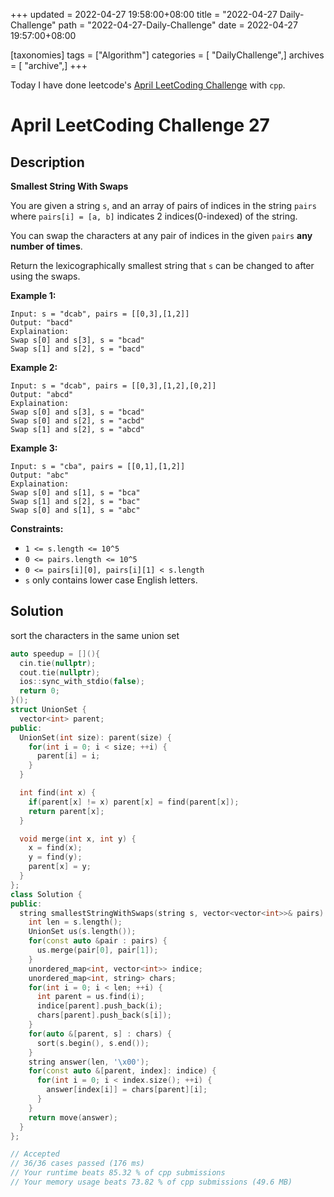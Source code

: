 +++
updated = 2022-04-27 19:58:00+08:00
title = "2022-04-27 Daily-Challenge"
path = "2022-04-27-Daily-Challenge"
date = 2022-04-27 19:57:00+08:00

[taxonomies]
tags = ["Algorithm"]
categories = [ "DailyChallenge",]
archives = [ "archive",]
+++

Today I have done leetcode's [April LeetCoding Challenge](https://leetcode.com/problems/smallest-string-with-swaps/) with `cpp`.

<!-- more -->

# April LeetCoding Challenge 27

## Description

**Smallest String With Swaps**

You are given a string `s`, and an array of pairs of indices in the string `pairs` where `pairs[i] = [a, b]` indicates 2 indices(0-indexed) of the string.

You can swap the characters at any pair of indices in the given `pairs` **any number of times**.

Return the lexicographically smallest string that `s` can be changed to after using the swaps.

 

**Example 1:**

```
Input: s = "dcab", pairs = [[0,3],[1,2]]
Output: "bacd"
Explaination: 
Swap s[0] and s[3], s = "bcad"
Swap s[1] and s[2], s = "bacd"
```

**Example 2:**

```
Input: s = "dcab", pairs = [[0,3],[1,2],[0,2]]
Output: "abcd"
Explaination: 
Swap s[0] and s[3], s = "bcad"
Swap s[0] and s[2], s = "acbd"
Swap s[1] and s[2], s = "abcd"
```

**Example 3:**

```
Input: s = "cba", pairs = [[0,1],[1,2]]
Output: "abc"
Explaination: 
Swap s[0] and s[1], s = "bca"
Swap s[1] and s[2], s = "bac"
Swap s[0] and s[1], s = "abc"
```

 

**Constraints:**

- `1 <= s.length <= 10^5`
- `0 <= pairs.length <= 10^5`
- `0 <= pairs[i][0], pairs[i][1] < s.length`
- `s` only contains lower case English letters.

## Solution

sort the characters in the same union set 

``` cpp
auto speedup = [](){
  cin.tie(nullptr);
  cout.tie(nullptr);
  ios::sync_with_stdio(false);
  return 0;
}();
struct UnionSet {
  vector<int> parent;
public:
  UnionSet(int size): parent(size) {
    for(int i = 0; i < size; ++i) {
      parent[i] = i;
    }
  }

  int find(int x) {
    if(parent[x] != x) parent[x] = find(parent[x]);
    return parent[x];
  }

  void merge(int x, int y) {
    x = find(x);
    y = find(y);
    parent[x] = y;
  }
};
class Solution {
public:
  string smallestStringWithSwaps(string s, vector<vector<int>>& pairs) {
    int len = s.length();
    UnionSet us(s.length());
    for(const auto &pair : pairs) {
      us.merge(pair[0], pair[1]);
    }
    unordered_map<int, vector<int>> indice;
    unordered_map<int, string> chars;
    for(int i = 0; i < len; ++i) {
      int parent = us.find(i);
      indice[parent].push_back(i);
      chars[parent].push_back(s[i]);
    }
    for(auto &[parent, s] : chars) {
      sort(s.begin(), s.end());
    }
    string answer(len, '\x00');
    for(const auto &[parent, index]: indice) {
      for(int i = 0; i < index.size(); ++i) {
        answer[index[i]] = chars[parent][i];
      }
    }
    return move(answer);
  }
};

// Accepted
// 36/36 cases passed (176 ms)
// Your runtime beats 85.32 % of cpp submissions
// Your memory usage beats 73.82 % of cpp submissions (49.6 MB)
```
